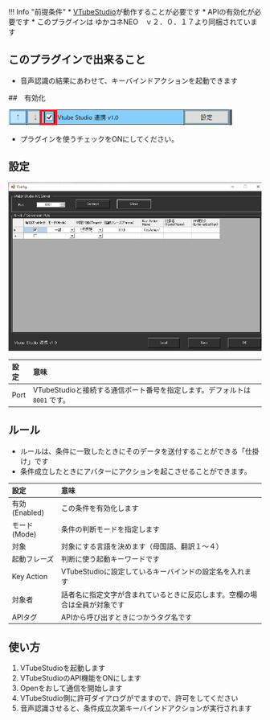 !!! Info "前提条件"
    * [VTubeStudio](https://store.steampowered.com/app/1325860/VTube_Studio/?l=japanese)が動作することが必要です
    * APIの有効化が必要です
    * このプラグインは ゆかコネNEO　ｖ２．０．１７より同梱されています

## このプラグインで出来ること

* 音声認識の結果にあわせて、キーバインドアクションを起動できます

##　有効化

![VTubeStudio](images/plugin_vtubestudio_p1.png)

* プラグインを使うチェックをONにしてください。

## 設定

![VTubeStudio](images/plugin_vtubestudio_p2.png)

|設定|意味|
|:--|:---|
|Port|VTubeStudioと接続する通信ポート番号を指定します。デフォルトは　``8001`` です。|

## ルール

* ルールは、条件に一致したときにそのデータを送付することができる「仕掛け」です
* 条件成立したときにアバターにアクションを起こさせることができます。

|設定|意味|
|:--|:---|
|有効(Enabled)|この条件を有効化します|
|モード(Mode)|条件の判断モードを指定します|
|対象|対象にする言語を決めます（母国語、翻訳１～４）|
|起動フレーズ|判断に使う起動キーワードです|
|Key Action|VTubeStudioに設定しているキーバインドの設定名を入れます |
|対象者|話者名に指定文字が含まれているときに反応します。空欄の場合は全員が対象です|
|APIタグ|APIから呼び出すときにつかうタグ名です|

## 使い方
1. VTubeStudioを起動します
2. VTubeStudioのAPI機能をONにします
3. Openをおして通信を開始します
4. VTubeStudio側に許可ダイアログがでますので、許可をしてください
5. 音声認識させると、条件成立次第キーバインドアクションが実行されます


